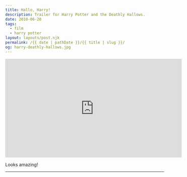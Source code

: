 ```yaml
---
title: Hallo, Harry!
description: Trailer for Harry Potter and the Deathly Hallows.
date: 2010-06-28
tags: 
  - film
  - harry potter
layout: layouts/post.njk
permalink: /{{ date | pathDate }}/{{ title | slug }}/
og: harry-deathly-hallows.jpg
---
```


<iframe class="youtube-video" width="560" height="315" src="https://www.youtube.com/embed/Su1LOpjvdZ4" title="YouTube video player" frameborder="0" allow="accelerometer; autoplay; clipboard-write; encrypted-media; gyroscope; picture-in-picture; web-share" allowfullscreen></iframe>

Looks amazing!

---
